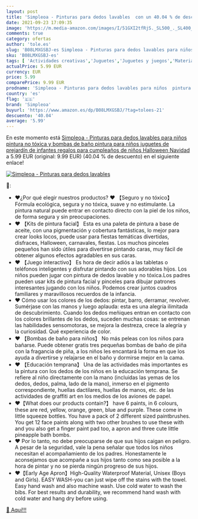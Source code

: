 ```yaml
---
layout: post
title: 'Simpleoa - Pinturas para dedos lavables  con un 40.04 % de descuento'
date: 2021-09-23 17:09:35
image: 'https://m.media-amazon.com/images/I/51GXI2tfRjS._SL500_._SL400_.jpg'
comments: true
category: ofertas
author: 'tole.es'
slug: 'B08LMXGSBJ-es Simpleoa - Pinturas para dedos lavables para niños pintura...'
sku: 'B08LMXGSBJ-es'
tags: [ 'Actividades creativas','Juguetes','Juguetes y juegos','Material de escritura y dibujo para niños','Pintura de dedos','Pinturas','juguetes','simpleoa', ]
actualPrice: 5.99 EUR
currency: EUR
price: 5.99
comparePrice: 9.99 EUR
prodname: 'Simpleoa - Pinturas para dedos lavables para niños  pintura no tóxica y bombas de baño  pintura para niños juguetes de prejardín de infantes  regalos para cumpleaños de niños  Halloween  Navidad'
country: 'es'
flag: '🇪🇸'
brand: 'Simpleoa'
buyurl: 'https://www.amazon.es/dp/B08LMXGSBJ/?tag=tolees-21'
descuento: '40.04'
average: '5.99'
---
```


En este momento está [Simpleoa - Pinturas para dedos lavables para niños  pintura no tóxica y bombas de baño  pintura para niños juguetes de prejardín de infantes  regalos para cumpleaños de niños  Halloween  Navidad](https://www.amazon.es/dp/B08LMXGSBJ/?tag=tolees-21) a 5.99 EUR (original: 9.99 EUR) (40.04 %  de descuento) en el siguiente enlace!

[![Simpleoa - Pinturas para dedos lavables ](https://m.media-amazon.com/images/I/51GXI2tfRjS._SL500_._SL400_.jpg)](https://www.amazon.es/dp/B08LMXGSBJ/?tag=tolees-21)

🔎:

- ❤️¿Por qué elegir nuestros productos? ❤️ 【Seguro y no tóxico】 Fórmula ecológica, segura y no tóxica, suave y no estimulante. La pintura natural puede entrar en contacto directo con la piel de los niños, de forma segura y sin preocupaciones.
- ❤️ 【Kits de pintura facial】 Esta es una paleta de pintura a base de aceite, con una pigmentación y cobertura fantásticas, lo mejor para crear looks locos, puede usar para fiestas temáticas divertidas, disfraces, Halloween, carnavales, fiestas. Los muchos pinceles pequeños han sido útiles para divertirse pintando caras, muy fácil de obtener algunos efectos agradables en sus caras.
- ❤️ 【Juego interactivo】 Es hora de decir adiós a las tabletas o teléfonos inteligentes y disfrutar pintando con sus adorables hijos. Los niños pueden jugar con pintura de dedos lavable y no tóxica.Los padres pueden usar kits de pintura facial y pinceles para dibujar patrones interesantes jugando con los niños. Podemos crear juntos cuadros familiares y maravillosos recuerdos de la infancia.
- ❤️ Cómo usar los colores de los dedos: pintar, barro, derramar, revolver. Sumérjase con las manos y luego aplauda: esta es una alegría ilimitada de descubrimiento. Cuando los dedos meñiques entran en contacto con los colores brillantes de los dedos, suceden muchas cosas: se entrenan las habilidades sensomotoras, se mejora la destreza, crece la alegría y la curiosidad. Qué experiencia de color.
- ❤️ 【Bombas de baño para niños】 No más peleas con los niños para bañarse. Puede obtener gratis tres pequeñas bombas de baño de piña con la fragancia de piña, a los niños les encantará la forma en que los ayuda a divertirse y relajarse en el baño y dormirse mejor en la cama.
- ❤️ 【Educación temprana】 Una de las actividades más importantes es la pintura con los dedos de los niños en la educación temprana. Se refiere al niño directamente con la mano (incluidas las yemas de los dedos, dedos, palma, lado de la mano), inmerso en el pigmento correspondiente, huellas dactilares, huellas de manos, etc. de las actividades de graffiti art en los medios de los aviones de papel.
- ❤️【What does our products contain?】 have 6 paints, in 6 colours, these are red, yellow, orange, green, blue and purple. These come in little squeeze bottles. You have a pack of 2 different sized paintbrushes. You get 12 face paints along with two other brushes to use these with and you also get a finger paint pad too, a apron and three cute little pineapple bath bombs.
- ❤️ Por lo tanto, no debe preocuparse de que sus hijos caigan en peligro. A pesar de la seguridad, vale la pena señalar que todos los niños necesitan el acompañamiento de los padres. Honestamente le aconsejamos que acompañe a sus hijos tanto como sea posible a la hora de pintar y no se pierda ningún progreso de sus hijos.
- ❤️【Early Age Apron】High-Quality Waterproof Material, Unisex (Boys and Girls). EASY WASH-you can just wipe off the stains with the towel. Easy hand wash and also machine wash. Use cold water to wash the bibs. For best results and durability, we recommend hand wash with cold water and hang dry before using.

[🛒 Aquí!!!](https://www.amazon.es/dp/B08LMXGSBJ/?tag=tolees-21)
